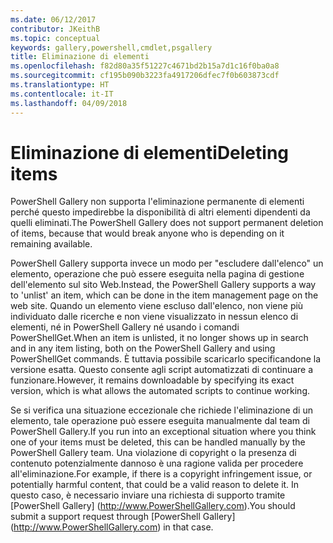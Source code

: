 ```yaml
---
ms.date: 06/12/2017
contributor: JKeithB
ms.topic: conceptual
keywords: gallery,powershell,cmdlet,psgallery
title: Eliminazione di elementi
ms.openlocfilehash: f82d80a35f51227c4671bd2b15a7d1c16f0ba0a8
ms.sourcegitcommit: cf195b090b3223fa4917206dfec7f0b603873cdf
ms.translationtype: HT
ms.contentlocale: it-IT
ms.lasthandoff: 04/09/2018
---
```

# <a name="deleting-items"></a><span data-ttu-id="24a85-103">Eliminazione di elementi</span><span class="sxs-lookup"><span data-stu-id="24a85-103">Deleting items</span></span>

<span data-ttu-id="24a85-104">PowerShell Gallery non supporta l'eliminazione permanente di elementi perché questo impedirebbe la disponibilità di altri elementi dipendenti da quelli eliminati.</span><span class="sxs-lookup"><span data-stu-id="24a85-104">The PowerShell Gallery does not support permanent deletion of items, because that would break anyone who is depending on it remaining available.</span></span>

<span data-ttu-id="24a85-105">PowerShell Gallery supporta invece un modo per "escludere dall'elenco" un elemento, operazione che può essere eseguita nella pagina di gestione dell'elemento sul sito Web.</span><span class="sxs-lookup"><span data-stu-id="24a85-105">Instead, the PowerShell Gallery supports a way to 'unlist' an item, which can be done in the item management page on the web site.</span></span>
<span data-ttu-id="24a85-106">Quando un elemento viene escluso dall'elenco, non viene più individuato dalle ricerche e non viene visualizzato in nessun elenco di elementi, né in PowerShell Gallery né usando i comandi PowerShellGet.</span><span class="sxs-lookup"><span data-stu-id="24a85-106">When an item is unlisted, it no longer shows up in search and in any item listing, both on the PowerShell Gallery and using PowerShellGet commands.</span></span>
<span data-ttu-id="24a85-107">È tuttavia possibile scaricarlo specificandone la versione esatta. Questo consente agli script automatizzati di continuare a funzionare.</span><span class="sxs-lookup"><span data-stu-id="24a85-107">However, it remains downloadable by specifying its exact version, which is what allows the automated scripts to continue working.</span></span>

<span data-ttu-id="24a85-108">Se si verifica una situazione eccezionale che richiede l'eliminazione di un elemento, tale operazione può essere eseguita manualmente dal team di PowerShell Gallery.</span><span class="sxs-lookup"><span data-stu-id="24a85-108">If you run into an exceptional situation where you think one of your items must be deleted, this can be handled manually by the PowerShell Gallery team.</span></span>
<span data-ttu-id="24a85-109">Una violazione di copyright o la presenza di contenuto potenzialmente dannoso è una ragione valida per procedere all'eliminazione.</span><span class="sxs-lookup"><span data-stu-id="24a85-109">For example, if there is a copyright infringement issue, or potentially harmful content, that could be a valid reason to delete it.</span></span>
<span data-ttu-id="24a85-110">In questo caso, è necessario inviare una richiesta di supporto tramite [PowerShell Gallery] (http://www.PowerShellGallery.com).</span><span class="sxs-lookup"><span data-stu-id="24a85-110">You should submit a support request through [PowerShell Gallery] (http://www.PowerShellGallery.com) in that case.</span></span>